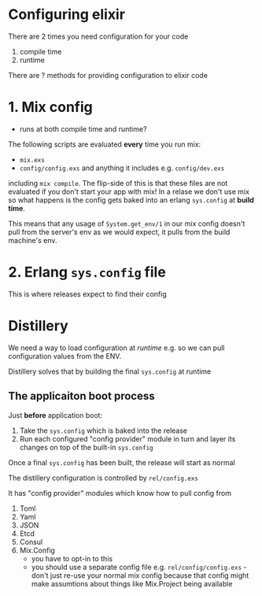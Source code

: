 # Configuring elixir

There are 2 times you need configuration for your code

1. compile time
1. runtime

There are ? methods for providing configuration to elixir code

# 1. Mix config

- runs at both compile time and runtime?

The following scripts are evaluated **every** time you run mix:

- `mix.exs`
- `config/config.exs` and anything it includes e.g. `config/dev.exs`

including `mix compile`. The flip-side of this is that these files are not
evaluated if you don't start your app with mix! In a relase we don't use mix so
what happens is the config gets baked into an erlang `sys.config` at **build
time**.

This means that any usage of `System.get_env/1` in our mix config doesn't pull
from the server's env as we would expect, it pulls from the build machine's env.

# 2. Erlang `sys.config` file

This is where releases expect to find their config

# Distillery

We need a way to load configuration at _runtime_ e.g. so we can pull
configuration values from the ENV.

Distillery solves that by building the final `sys.config` at runtime

## The applicaiton boot process

Just **before** application boot:

1. Take the `sys.config` which is baked into the release
1. Run each configured "config provider" module in turn and layer its changes on
   top of the built-in `sys.config`

Once a final `sys.config` has been built, the release will start as normal

The distillery configuration is controlled by `rel/config.exs`

It has "config provider" modules which know how to pull config from

1. Toml
1. Yaml
1. JSON
1. Etcd
1. Consul
1. Mix.Config
    - you have to opt-in to this
    - you should use a separate config file e.g. `rel/config/config.exs` - don't
      just re-use your normal mix config because that config might make
      assumtions about things like Mix.Project being available

